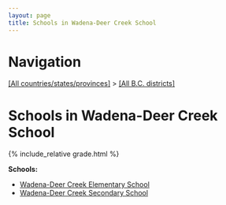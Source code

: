 ```yaml
---
layout: page
title: Schools in Wadena-Deer Creek School
---
```

# Navigation

[[All countries/states/provinces]](../..) > [[All B.C. districts]](..)

# Schools in Wadena-Deer Creek School

{% include_relative grade.html %}

**Schools:**

- [Wadena-Deer Creek Elementary School](Wadena-Deer_Creek_Elementary_School.md)
- [Wadena-Deer Creek Secondary School](Wadena-Deer_Creek_Secondary_School.md)
